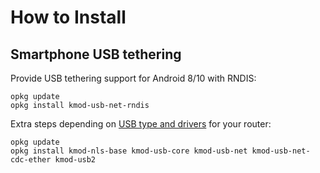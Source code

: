 # How to Install

## Smartphone USB tethering
Provide USB tethering support for Android 8/10 with RNDIS: 
```
opkg update
opkg install kmod-usb-net-rndis
```
Extra steps depending on [USB type and drivers](https://openwrt.org/docs/guide-user/storage/usb-installing) for your router:
```
opkg update
opkg install kmod-nls-base kmod-usb-core kmod-usb-net kmod-usb-net-cdc-ether kmod-usb2
```
